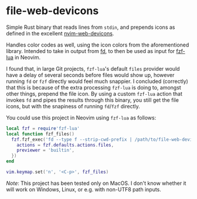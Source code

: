 # file-web-devicons

Simple Rust binary that reads lines from `stdin`, and prepends icons as defined
in the excellent
[nvim-web-devicons](https://github.com/nvim-tree/nvim-web-devicons).

Handles color codes as well, using the icon colors from the aforementioned
library. Intended to take in output from [fd](https://github.com/sharkdp/fd), to
then be used as input for [fzf-lua](https://github.com/ibhagwan/fzf-lua) in
Neovim.

I found that, in large Git projects, `fzf-lua`'s default `files` provider would
have a delay of several seconds before files would show up, however running `fd`
or `fzf` directly would feel much snappier. I concluded (correctly) that this is
because of the extra processing `fzf-lua` is doing to, amongst other things,
prepend the file icon. By using a custom `fzf-lua` action that invokes `fd` and
pipes the results through this binary, you still get the file icons, but with
the snapiness of running `fd`/`fzf` directly.

You could use this project in Neovim using `fzf-lua` as follows:

```lua
local fzf = require'fzf-lua'
local function fzf_files()
  fzf.fzf_exec('fd --type f --strip-cwd-prefix | /path/to/file-web-devicon', {
    actions = fzf.defaults.actions.files,
    previewer = 'builtin',
  })
end

vim.keymap.set('n', '<C-p>', fzf_files)
```

_Note_: This project has been tested only on MacOS. I don't know whether it will
work on Windows, Linux, or e.g. with non-UTF8 path inputs.
